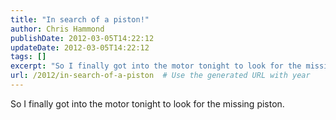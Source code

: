 ```yaml
---
title: "In search of a piston!"
author: Chris Hammond
publishDate: 2012-03-05T14:22:12
updateDate: 2012-03-05T14:22:12
tags: []
excerpt: "So I finally got into the motor tonight to look for the missing piston."
url: /2012/in-search-of-a-piston  # Use the generated URL with year
---
```

<p>So I finally got into the motor tonight to look for the missing piston.</p>  <object width="425" height="350"><param name="movie" value="https://www.youtube.com/v/y1Ihcz0jeiQ"></param><embed src="https://www.youtube.com/v/y1Ihcz0jeiQ" type="application/x-shockwave-flash" width="425" height="350"></embed></object>

